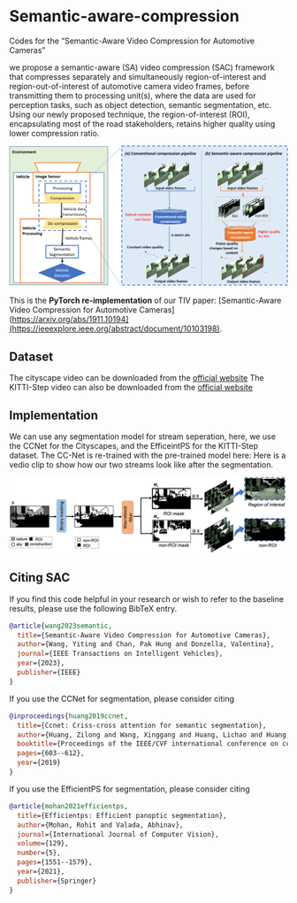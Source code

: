 # Semantic-aware-compression
Codes for the “Semantic-Aware Video Compression for Automotive Cameras”

we propose a semantic-aware (SA) video compression (SAC) framework that compresses separately and simultaneously region-of-interest and region-out-of-interest of automotive camera video frames, before transmitting them to processing unit(s), where the data are used for perception tasks, such as object detection, semantic segmentation, etc. Using our newly proposed technique, the region-of-interest (ROI), encapsulating most of the road stakeholders, retains higher quality using lower compression ratio.

![Illustrating of Semantic-aware Compression (SAC) on the vehicle](/doc/Fig-1.png)



This is the **PyTorch re-implementation** of our TIV paper: 
[Semantic-Aware Video Compression for Automotive Cameras](https://arxiv.org/abs/1911.10194](https://ieeexplore.ieee.org/abstract/document/10103198). 

## Dataset
The cityscape video can be downloaded from the [official website](https://www.cityscapes-dataset.com/downloads/)
The KITTI-Step video can also be downloaded from the [official website](https://www.cvlibs.net/datasets/kitti/eval_step.php)

## Implementation
We can use any segmentation model for stream seperation, here, we use the CCNet for the Cityscapes, and the EfficeintPS for the KITTI-Step dataset. 
The CC-Net is re-trained with the pre-trained model here:
Here is a vedio clip to show how our two streams look like after the segmentation.

![Illustrating of separation of ROI and non-ROI streams. ](/doc/Fig-4.png)


## Citing SAC
If you find this code helpful in your research or wish to refer to the baseline results, please use the following BibTeX entry.

```BibTeX
@article{wang2023semantic,
  title={Semantic-Aware Video Compression for Automotive Cameras},
  author={Wang, Yiting and Chan, Pak Hung and Donzella, Valentina},
  journal={IEEE Transactions on Intelligent Vehicles},
  year={2023},
  publisher={IEEE}
}

```

If you use the CCNet for segmentation, please consider citing
```BibTeX
@inproceedings{huang2019ccnet,
  title={Ccnet: Criss-cross attention for semantic segmentation},
  author={Huang, Zilong and Wang, Xinggang and Huang, Lichao and Huang, Chang and Wei, Yunchao and Liu, Wenyu},
  booktitle={Proceedings of the IEEE/CVF international conference on computer vision},
  pages={603--612},
  year={2019}
}

```
If you use the EfficientPS for segmentation, please consider citing
```BibTeX
@article{mohan2021efficientps,
  title={Efficientps: Efficient panoptic segmentation},
  author={Mohan, Rohit and Valada, Abhinav},
  journal={International Journal of Computer Vision},
  volume={129},
  number={5},
  pages={1551--1579},
  year={2021},
  publisher={Springer}
}

```
